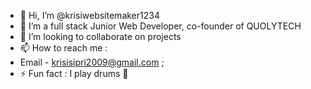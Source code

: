 - 👋 Hi, I’m @krisiwebsitemaker1234
- 🌱 I’m a full stack Junior Web Developer, co-founder of QUOLYTECH
- 💞️ I’m looking to collaborate on projects
- 📫 How to reach me :
- Email - krisisipri2009@gmail.com ;
- ⚡ Fun fact : I play drums 🥁

<!---
krisiwebsitemaker1234/krisiwebsitemaker1234 is a ✨ special ✨ repository because its `README.md` (this file) appears on your GitHub profile.
You can click the Preview link to take a look at your changes.
--->
